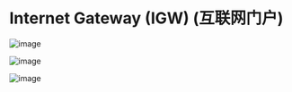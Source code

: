 # Internet Gateway (IGW) (互联网门户)

![image](https://user-images.githubusercontent.com/60442877/234109086-22a95e8e-8e65-4b4c-bcb9-2380dc69d657.png)

![image](https://user-images.githubusercontent.com/60442877/234107262-5461273a-cecd-4c7d-ad93-793ff2e7903a.png)

![image](https://user-images.githubusercontent.com/60442877/234109692-ff4356fa-c46e-43b8-b3ed-4660920023c8.png)

